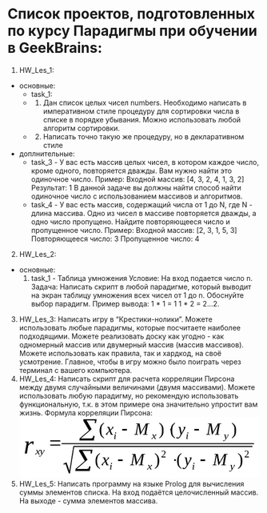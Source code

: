 # Список проектов, подготовленных по курсу Парадигмы при обучении в GeekBrains:
1. HW_Les_1:
- основные:
   - task_1: 
   - 1. Дан список целых чисел numbers. Необходимо написать в императивном стиле процедуру для
сортировки числа в списке в порядке убывания. Можно использовать любой алгоритм сортировки.
   - 2. Написать точно такую же процедуру, но в декларативном стиле
- доплнительные:
   - task_3 - У вас есть массив целых чисел, в котором каждое число, кроме одного, повторяется дважды. Вам нужно найти это одиночное число. Пример: Входной массив: [4, 3, 2, 4, 1, 3, 2] Результат: 1
   В данной задаче вы должны найти способ найти одиночное число с использованием массивов и алгоритмов.
    - task_4 - У вас есть массив, содержащий числа от 1 до N, где N - длина массива. Одно из чисел в массиве повторяется дважды, а одно число пропущено. Найдите повторяющееся число и пропущенное число. Пример: Входной массив: [2, 3, 1, 5, 3] Повторяющееся число: 3 Пропущенное число: 4

2. HW_Les_2:
- основные:
  1. task_1 - Таблица умножения
  Условие: На вход подается число n.
  Задача: Написать скрипт в любой парадигме, который выводит на экран таблицу умножения всех чисел от 1 до n. Обоснуйте выбор парадигм.
  Пример вывода: 
  1 * 1 = 1
  1 * 2 = 2...2. 
3. HW_Les_3:
   Написать игру в “Крестики-нолики”. Можете использовать
   любые парадигмы, которые посчитаете наиболее
   подходящими. Можете реализовать доску как угодно - как
   одномерный массив или двумерный массив (массив массивов).
   Можете использовать как правила, так и хардкод, на своё
   усмотрение. Главное, чтобы в игру можно было поиграть через
   терминал с вашего компьютера.
4. HW_Les_4:
   Написать скрипт для расчета корреляции Пирсона между
   двумя случайными величинами (двумя массивами). Можете
   использовать любую парадигму, но рекомендую использовать
   функциональную, т.к. в этом примере она значительно
   упростит вам жизнь.
   Формула корреляции Пирсона:
   ![Calc](HW_Les_4/formula.jpg)
5. HW_Les_5:
Написать программу на языке Prolog для вычисления суммы
элементов списка. На вход подаётся целочисленный массив.
На выходе - сумма элементов массива.